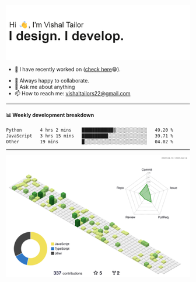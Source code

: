 ![Hi, I'm Vishal Tailor. I design. I develop.](https://github.com/vishaltailors/vishaltailors/blob/main/header.png?raw=true)

- 🔭 I have recently worked on ([check here](https://vishaltailor.com)😁).
<!-- - 🎦 Currently watching: JavaScript: The Hard Parts By Will Sentance. -->
- 👯 Always happy to collaborate.
- 💬 Ask me about anything
- 📫 How to reach me: <a href="mailto:vishaltailors22@gmail.com">vishaltailors22@gmail.com</a>

<hr /> 
<h4>📊 Weekly development breakdown</h4>
<!--START_SECTION:waka-->

```text
Python       4 hrs 2 mins    ████████████▒░░░░░░░░░░░░   49.20 %
JavaScript   3 hrs 15 mins   ██████████░░░░░░░░░░░░░░░   39.71 %
Other        19 mins         █░░░░░░░░░░░░░░░░░░░░░░░░   04.02 %
```

<!--END_SECTION:waka-->
<hr /> 

![](./profile-3d-contrib/profile-green-animate.svg)
